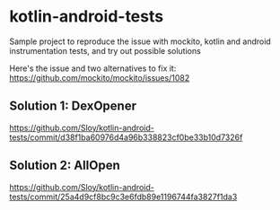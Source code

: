 # kotlin-android-tests
Sample project to reproduce the issue with mockito, kotlin and android instrumentation tests, and try out possible solutions

Here's the issue and two alternatives to fix it:
https://github.com/mockito/mockito/issues/1082

## Solution 1: DexOpener
https://github.com/Sloy/kotlin-android-tests/commit/d38f1ba60976d4a96b338823cf0be33b10d7326f

## Solution 2: AllOpen
https://github.com/Sloy/kotlin-android-tests/commit/25a4d9cf8bc9c3e6fdb89e1196744fa3827f1da3
